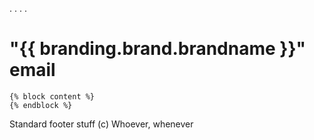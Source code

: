 
. . . .

"{{ branding.brand.brandname }}" email
=========
	{% block content %}
	{% endblock %}
Standard footer stuff (c) Whoever, whenever